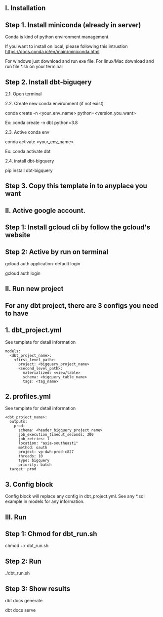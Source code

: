 ## I. Installation

## Step 1. Install miniconda (already in server)

Conda is kind of python environment management.

If you want to install on local, please following this intrustion https://docs.conda.io/en/main/miniconda.html

For windows just download and run exe file. For linux/Mac download and run file *.sh on your terminal




## Step 2. Install dbt-biguqery

2.1. Open terminal

2.2. Create new conda environment (if not exist)

conda create -n <your_env_name> python=<version_you_want>

Ex: conda create -n dbt python=3.8

2.3. Active conda env

conda activate <your_env_name>

Ex: conda activate dbt

2.4. install dbt-bigquery

pip install dbt-bigquery

## Step 3. Copy this template in to anyplace you want

## II. Active google account.

## Step 1: Install gcloud cli by follow the gcloud's website

## Step 2: Active by run on terminal

gcloud auth application-default login

gcloud auth login

## II. Run new project

## For any dbt project, there are 3 configs you need to have

## 1. dbt_project.yml

See template for detail information
```
models:
  <dbt_project_name>:
    <first_level_path>:
      project: <bigquery_project_name>
      <second_level_path>:
        materialized: <view/table>
        schema: <bigquery_table_name>
        tags: <tag_name>
```

## 2. profiles.yml

See template for detail information

```
<dbt_project_name>:
  outputs:
    prod:
      schema: <header_bigquery_project_name>
      job_execution_timeout_seconds: 300
      job_retries: 1
      location: "asia-southeast1"
      method: oauth
      project: vp-dwh-prod-c827
      threads: 10
      type: bigquery
      priority: batch
  target: prod
```

## 3. Config block

Config block will replace any config in dbt_project.yml. See any *.sql example in models for any information.

## III. Run

## Step 1: Chmod for dbt_run.sh

chmod +x dbt_run.sh

## Step 2: Run

./dbt_run.sh

## Step 3: Show results

dbt docs generate

dbt docs serve